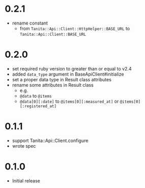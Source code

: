 
# 0.2.1

* rename constant 
  * from `Tanita::Api::Client::HttpHelper::BASE_URL` to `Tanita::Api::Client::BASE_URL`

# 0.2.0

* set required ruby version to greater than or equal to v2.4
* added `data_type` argument in BaseApiClient#initialize
* set a proper data type in Result class attributes
* rename some attributes in Result class
  * e.g.
  * `@data` to `@items`
  * `@data[0][:date]` to `@items[0][:measured_at]` or `@items[0][:registered_at]`

# 0.1.1

* support Tanita::Api::Client.configure
* wrote spec

# 0.1.0

* Initial release

